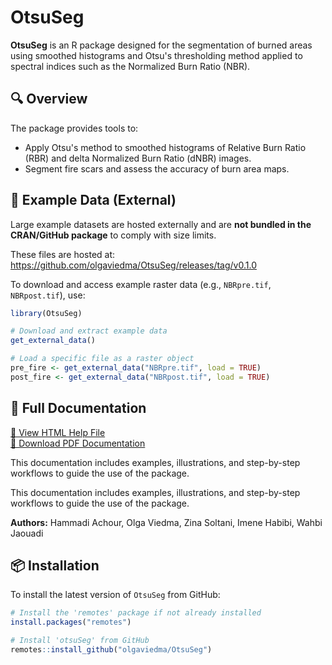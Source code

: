 # OtsuSeg

**OtsuSeg** is an R package designed for the segmentation of burned areas using smoothed histograms and Otsu's thresholding method applied to spectral indices such as the Normalized Burn Ratio (NBR).

## 🔍 Overview

The package provides tools to:

- Apply Otsu's method to smoothed histograms of Relative Burn Ratio (RBR) and delta Normalized Burn Ratio (dNBR) images.
- Segment fire scars and assess the accuracy of burn area maps.

## 📁 Example Data (External)

Large example datasets are hosted externally and are **not bundled in the CRAN/GitHub package** to comply with size limits.

These files are hosted at:
https://github.com/olgaviedma/OtsuSeg/releases/tag/v0.1.0

To download and access example raster data (e.g., `NBRpre.tif`, `NBRpost.tif`), use:

```r
library(OtsuSeg)

# Download and extract example data
get_external_data()

# Load a specific file as a raster object
pre_fire <- get_external_data("NBRpre.tif", load = TRUE)
post_fire <- get_external_data("NBRpost.tif", load = TRUE)

```
## 📘 Full Documentation

[📖 View HTML Help File](https://olgaviedma.github.io/OtsuSeg/help_otsuSeg.html)  
[📄 Download PDF Documentation](https://olgaviedma.github.io/OtsuSeg/help_otsuSeg.R.pdf)

This documentation includes examples, illustrations, and step-by-step workflows to guide the use of the package.


This documentation includes examples, illustrations, and step-by-step workflows to guide the use of the package.

**Authors:** Hammadi Achour, Olga Viedma, Zina Soltani, Imene Habibi, Wahbi Jaouadi


## 📦 Installation

To install the latest version of `OtsuSeg` from GitHub:

```r
# Install the 'remotes' package if not already installed
install.packages("remotes")

# Install 'otsuSeg' from GitHub
remotes::install_github("olgaviedma/OtsuSeg")

```



